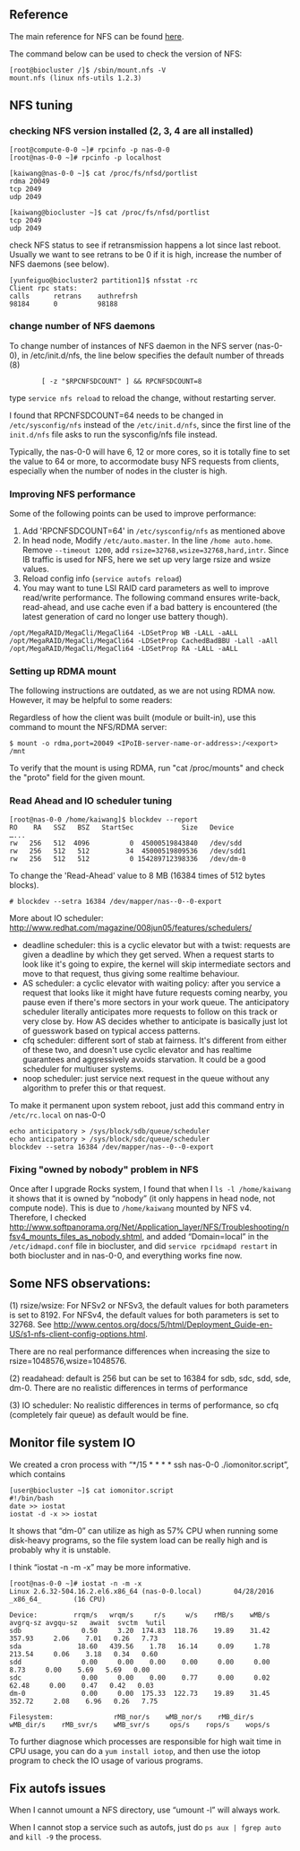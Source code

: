 ## Reference

The main reference for NFS can be found [here](http://nfs.sourceforge.net/nfs-howto/).

The command below can be used to check the version of NFS:

```
[root@biocluster /]$ /sbin/mount.nfs -V
mount.nfs (linux nfs-utils 1.2.3)
```

## NFS tuning

### checking NFS version installed (2, 3, 4 are all installed)

```
[root@compute-0-0 ~]# rpcinfo -p nas-0-0 
[root@nas-0-0 ~]# rpcinfo -p localhost

[kaiwang@nas-0-0 ~]$ cat /proc/fs/nfsd/portlist
rdma 20049
tcp 2049
udp 2049
 
[kaiwang@biocluster ~]$ cat /proc/fs/nfsd/portlist
tcp 2049
udp 2049
```

check NFS status to see if retransmission happens a lot since last reboot. Usually we want to see retrans to be 0 if it is high, increase the number of NFS daemons (see below).
```
[yunfeiguo@biocluster2 partition1]$ nfsstat -rc
Client rpc stats:
calls      retrans    authrefrsh
98184      0          98188
```

### change number of NFS daemons

To change number of instances of NFS daemon in the NFS server (nas-0-0), in /etc/init.d/nfs, the line below specifies the default number of threads (8)

```
        [ -z "$RPCNFSDCOUNT" ] && RPCNFSDCOUNT=8 
```

type `service nfs reload` to reload the change, without restarting server.

I found that RPCNFSDCOUNT=64 needs to be changed in `/etc/sysconfig/nfs` instead of the `/etc/init.d/nfs`, since the first line of the `init.d/nfs` file asks to run the sysconfig/nfs file instead.

Typically, the nas-0-0 will have 6, 12 or more cores, so it is totally fine to set the value to 64 or more, to accormodate busy NFS requests from clients, especially when the number of nodes in the cluster is high.

### Improving NFS performance

Some of the following points can be used to improve performance:

1. Add 'RPCNFSDCOUNT=64' in `/etc/sysconfig/nfs` as mentioned above
2. In head node, Modify `/etc/auto.master`. In the line `/home auto.home`. Remove `--timeout 1200`, add `rsize=32768,wsize=32768,hard,intr`. Since IB traffic is used for NFS, here we set up very large rsize and wsize values.
3. Reload config info (`service autofs reload`)
4. You may want to tune LSI RAID card parameters as well to improve read/write performance. The following command ensures write-back, read-ahead, and use cache even if a bad battery is encountered (the latest generation of card no longer use battery though).

```
/opt/MegaRAID/MegaCli/MegaCli64 -LDSetProp WB -LALL -aALL
/opt/MegaRAID/MegaCli/MegaCli64 -LDSetProp CachedBadBBU -Lall -aAll
/opt/MegaRAID/MegaCli/MegaCli64 -LDSetProp RA -LALL -aALL
```

### Setting up RDMA mount

The following instructions are outdated, as we are not using RDMA now. However, it may be helpful to some readers:

Regardless of how the client was built (module or built-in), use this command to mount the NFS/RDMA server:

```
$ mount -o rdma,port=20049 <IPoIB-server-name-or-address>:/<export> /mnt
```

To verify that the mount is using RDMA, run "cat /proc/mounts" and check the "proto" field for the given mount. 

### Read Ahead and IO scheduler tuning

```
[root@nas-0-0 /home/kaiwang]$ blockdev --report
RO    RA   SSZ   BSZ   StartSec            Size   Device
…...
rw   256   512  4096          0  45000519843840   /dev/sdd
rw   256   512   512         34  45000519809536   /dev/sdd1
rw   256   512   512          0 154289712398336   /dev/dm-0
```

To change the 'Read-Ahead' value to 8 MB (16384 times of 512 bytes blocks).

```
# blockdev --setra 16384 /dev/mapper/nas--0--0-export
```

More about IO scheduler: http://www.redhat.com/magazine/008jun05/features/schedulers/

* deadline scheduler: this is a cyclic elevator but with a twist: requests are given a deadline by which they get served. When a request starts to look like it's going to expire, the kernel will skip intermediate sectors and move to that request, thus giving some realtime behaviour.
* AS scheduler: a cyclic elevator with waiting policy: after you service a request that looks like it might have future requests coming nearby, you pause even if there's more sectors in your work queue. The anticipatory scheduler literally anticipates more requests to follow on this track or very close by. How AS decides whether to anticipate is basically just lot of guesswork based on typical access patterns.
* cfq scheduler: different sort of stab at fairness. It's different from either of these two, and doesn't use cyclic elevator and has realtime guarantees and aggressively avoids starvation. It could be a good scheduler for multiuser systems.
* noop scheduler: just service next request in the queue without any algorithm to prefer this or that request.

To make it permanent upon system reboot, just add this command entry in `/etc/rc.local` on nas-0-0

```
echo anticipatory > /sys/block/sdb/queue/scheduler
echo anticipatory > /sys/block/sdc/queue/scheduler
blockdev --setra 16384 /dev/mapper/nas--0--0-export
```

### Fixing "owned by nobody" problem in NFS

Once after I upgrade Rocks system, I found that when I `ls -l /home/kaiwang` it shows that it is owned by “nobody” (it only happens in head node, not compute node). This is due to `/home/kaiwang` mounted by NFS v4. Therefore, I checked http://www.softpanorama.org/Net/Application_layer/NFS/Troubleshooting/nfsv4_mounts_files_as_nobody.shtml, and added “Domain=local” in the `/etc/idmapd.conf` file in biocluster, and did `service rpcidmapd restart` in both biocluster and in nas-0-0, and everything works fine now.

## Some NFS observations:

(1) rsize/wsize: For NFSv2 or NFSv3, the default values for both parameters is set to 8192. For NFSv4, the default values for both parameters is set to 32768. See http://www.centos.org/docs/5/html/Deployment_Guide-en-US/s1-nfs-client-config-options.html.

There are no real performance differences when increasing the size to rsize=1048576,wsize=1048576. 

(2) readahead: default is 256 but can be set to 16384 for sdb, sdc, sdd, sde, dm-0. There are no realistic differences in terms of performance

(3) IO scheduler: No realistic differences in terms of performance, so cfq (completely fair queue) as default would be fine.



## Monitor file system IO

We created a cron process with “*/15 * * * * ssh nas-0-0 ./iomonitor.script”, which contains
```
[user@biocluster ~]$ cat iomonitor.script
#!/bin/bash
date >> iostat
iostat -d -x >> iostat
```
It shows that “dm-0” can utilize as high as 57% CPU when running some disk-heavy programs, so the file system load can be really high and is probably why it is unstable.

I think “iostat -n -m -x” may be more informative. 

```
[root@nas-0-0 ~]# iostat -n -m -x
Linux 2.6.32-504.16.2.el6.x86_64 (nas-0-0.local)        04/28/2016      _x86_64_        (16 CPU)

Device:         rrqm/s   wrqm/s     r/s     w/s    rMB/s    wMB/s avgrq-sz avgqu-sz   await  svctm  %util
sdb               0.50     3.20  174.83  118.76    19.89    31.42   357.93     2.06    7.01   0.26   7.73
sda              18.60   439.56    1.78   16.14     0.09     1.78   213.54     0.06    3.18   0.34   0.60
sdd               0.00     0.00    0.00    0.00     0.00     0.00     8.73     0.00    5.69   5.69   0.00
sdc               0.00     0.00    0.00    0.77     0.00     0.02    62.48     0.00    0.47   0.42   0.03
dm-0              0.00     0.00  175.33  122.73    19.89    31.45   352.72     2.08    6.96   0.26   7.75

Filesystem:               rMB_nor/s    wMB_nor/s    rMB_dir/s    wMB_dir/s    rMB_svr/s    wMB_svr/s     ops/s    rops/s    wops/s
```

To further diagnose which processes are responsible for high wait time in CPU usage, you can do a `yum install iotop`, and then use the iotop program to check the IO usage of various programs.

## Fix autofs issues

When I cannot umount a NFS directory, use “umount -l” will always work.

When I cannot stop a service such as autofs, just do `ps aux | fgrep auto` and `kill -9` the process.
